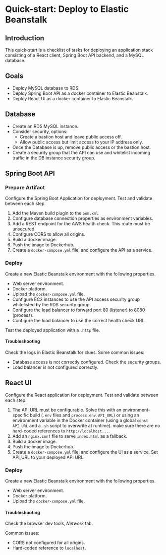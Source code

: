# Quick-start: Deploy to Elastic Beanstalk

## Introduction

This quick-start is a checklist of tasks for deploying an application stack consisting of a React client, Spring Boot API backend, and a MySQL database.

## Goals

* Deploy MySQL database to RDS.
* Deploy Spring Boot API as a docker container to Elastic Beanstalk.
* Deploy React UI as a docker container to Elastic Beanstalk.

## Database

* Create an RDS MySQL instance.
* Consider security, options:
  * Create a bastion host and leave public access off.
  * Allow public access but limit access to your IP address only.
* Once the Database is up, remove public access or the bastion host.
* Create a security group that the API can use and whitelist incoming traffic in the DB instance security group.

## Spring Boot API

### Prepare Artifact

Configure the Spring Boot Application for deployment. Test and validate between each step.

1. Add the Maven build plugin to the `pom.xml`.
2. Configure database connection properties as environment variables.
3. Add a REST endpoint for the AWS health check. This route must be unsecured.
4. Configure CORS to allow all origins.
5. Build a docker image.
6. Push the image to Dockerhub.
7. Create a `docker-compose.yml` file, and configure the API as a service.

### Deploy

Create a new Elastic Beanstalk environment with the following properties.

* Web server environment.
* Docker platform.
* Upload the `docker-compose.yml` file.
* Configure EC2 instances to use the API access security group whitelisted by the RDS security group.
* Configure the load balancer to forward port 80 (listener) to 8080 (process).
* Configure the load balancer to use the correct health check URL.

Test the deployed application with a `.http` file.

#### Troubleshooting

Check the logs in Elastic Beanstalk for clues. Some common issues:

* Database access is not correctly configured. Check the security groups.
* Load balancer is not configured correctly.

## React UI

Configure the React application for deployment. Test and validate between each step.

1. The API URL must be configurable. Solve this with an environment-specific build (`.env` files and `process.env.API_URL`) or using an environment variable in the Docker container (using a global `const API_URL` and a `.sh` script to overwrite at runtime). make sure there are no hard-coded references to `http://localhost...`.
2. Add an `nginx.conf` file to serve `index.html` as a fallback.
3. Build a docker image.
4. Push the image to Dockerhub.
5. Create a `docker-compose.yml` file, and configure the UI as a service. Set API_URL to your deployed API URL.

### Deploy

Create a new Elastic Beanstalk environment with the following properties.

* Web server environment.
* Docker platform.
* Upload the `docker-compose.yml` file.

#### Troubleshooting

Check the browser dev tools, _Network_ tab.

Common issues:

* CORS not configured for all origins.
* Hard-coded reference to `localhost`.
